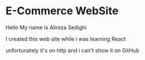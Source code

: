# E-Commerce WebSite

Hello My name is Alireza Sedighi 

I created this web site while i was learning React

unfortunately it's on http and i can't show it on GitHub
